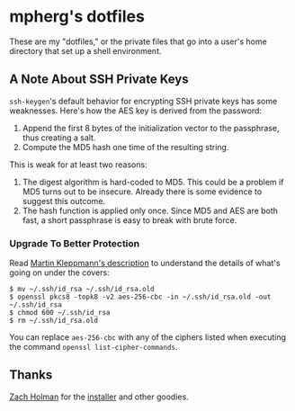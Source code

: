 mpherg's dotfiles
=================

These are my "dotfiles," or the private files that go into a user's home
directory that set up a shell environment.


A Note About SSH Private Keys
-----------------------------

`ssh-keygen`'s default behavior for encrypting SSH private keys has some
weaknesses. Here's how the AES key is derived from the password:

1. Append the first 8 bytes of the initialization vector to the passphrase,
   thus creating a salt.
2. Compute the MD5 hash one time of the resulting string.

This is weak for at least two reasons:

1. The digest algorithm is hard-coded to MD5. This could be a problem if MD5
   turns out to be insecure. Already there is some evidence to suggest this
   outcome.
2. The hash function is applied only once. Since MD5 and AES are both fast, a
   short passphrase is easy to break with brute force.

### Upgrade To Better Protection ###

Read [Martin Kleppmann's description][1] to understand the details of what's
going on under the covers:

    $ mv ~/.ssh/id_rsa ~/.ssh/id_rsa.old
    $ openssl pkcs8 -topk8 -v2 aes-256-cbc -in ~/.ssh/id_rsa.old -out ~/.ssh/id_rsa
    $ chmod 600 ~/.ssh/id_rsa
    $ rm ~/.ssh/id_rsa.old

You can replace `aes-256-cbc` with any of the ciphers listed when executing
the command `openssl list-cipher-commands`.


Thanks
------

[Zach Holman][2] for the [installer][3] and other goodies.

[1]: http://martin.kleppmann.com/2013/05/24/improving-security-of-ssh-private-keys.html
[2]: https://github.com/holman
[3]: https://github.com/holman/dotfiles/blob/master/script/bootstrap
